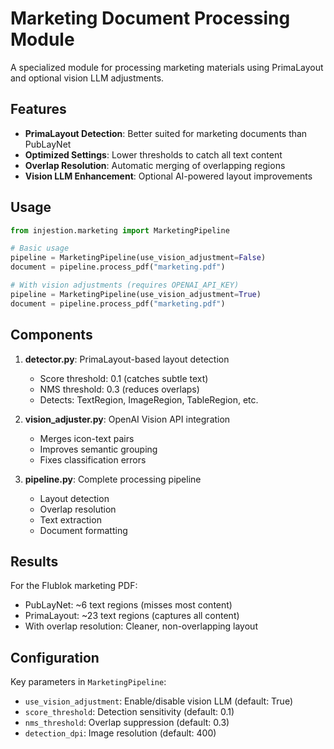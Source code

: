 # Marketing Document Processing Module

A specialized module for processing marketing materials using PrimaLayout and optional vision LLM adjustments.

## Features

- **PrimaLayout Detection**: Better suited for marketing documents than PubLayNet
- **Optimized Settings**: Lower thresholds to catch all text content
- **Overlap Resolution**: Automatic merging of overlapping regions
- **Vision LLM Enhancement**: Optional AI-powered layout improvements

## Usage

```python
from injestion.marketing import MarketingPipeline

# Basic usage
pipeline = MarketingPipeline(use_vision_adjustment=False)
document = pipeline.process_pdf("marketing.pdf")

# With vision adjustments (requires OPENAI_API_KEY)
pipeline = MarketingPipeline(use_vision_adjustment=True)
document = pipeline.process_pdf("marketing.pdf")
```

## Components

1. **detector.py**: PrimaLayout-based layout detection
   - Score threshold: 0.1 (catches subtle text)
   - NMS threshold: 0.3 (reduces overlaps)
   - Detects: TextRegion, ImageRegion, TableRegion, etc.

2. **vision_adjuster.py**: OpenAI Vision API integration
   - Merges icon-text pairs
   - Improves semantic grouping
   - Fixes classification errors

3. **pipeline.py**: Complete processing pipeline
   - Layout detection
   - Overlap resolution
   - Text extraction
   - Document formatting

## Results

For the Flublok marketing PDF:
- PubLayNet: ~6 text regions (misses most content)
- PrimaLayout: ~23 text regions (captures all content)
- With overlap resolution: Cleaner, non-overlapping layout

## Configuration

Key parameters in `MarketingPipeline`:
- `use_vision_adjustment`: Enable/disable vision LLM (default: True)
- `score_threshold`: Detection sensitivity (default: 0.1)
- `nms_threshold`: Overlap suppression (default: 0.3)
- `detection_dpi`: Image resolution (default: 400)